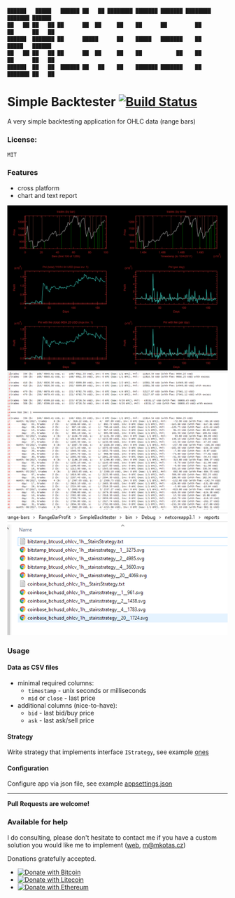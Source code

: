 ```
██████   █████   ██████ ██   ██ ████████ ███████ ███████ ████████ ███████ ██████ 
██   ██ ██   ██ ██      ██  ██     ██    ██      ██         ██    ██      ██   ██
██████  ███████ ██      █████      ██    █████   ███████    ██    █████   ██████ 
██   ██ ██   ██ ██      ██  ██     ██    ██           ██    ██    ██      ██   ██
██████  ██   ██  ██████ ██   ██    ██    ███████ ███████    ██    ███████ ██   ██
```

# Simple Backtester [![Build Status](https://travis-ci.com/github/Marfusios/simple-backtester.svg?branch=master)](https://travis-ci.com/github/Marfusios/simple-backtester) 

A very simple backtesting application for OHLC data (range bars)

### License: 
    MIT

### Features

* cross platform
* chart and text report

![Chart report](docs/report_chart.png) 
![Text report](docs/report_text.png)
![Artefacts](docs/artefacts.png)

### Usage

#### Data as CSV files
* minimal required columns: 
    * `timestamp` - unix seconds or milliseconds
    * `mid` or `close` - last price
* additional columns (nice-to-have):
    * `bid` - last bid/buy price
    * `ask` - last ask/sell price

#### Strategy
Write strategy that implements interface `IStrategy`, see example [ones](SimpleBacktester/Strategies)

#### Configuration
Configure app via json file, see example [appsettings.json](SimpleBacktester/appsettings.json)


---

**Pull Requests are welcome!**


### Available for help
I do consulting, please don't hesitate to contact me if you have a custom solution you would like me to implement ([web](http://mkotas.cz/), 
<m@mkotas.cz>)

Donations gratefully accepted.
* [![Donate with Bitcoin](https://en.cryptobadges.io/badge/small/1HfxKZhvm68qK3gE8bJAdDBWkcZ2AFs9pw)](https://en.cryptobadges.io/donate/1HfxKZhvm68qK3gE8bJAdDBWkcZ2AFs9pw)
* [![Donate with Litecoin](https://en.cryptobadges.io/badge/small/LftdENE8DTbLpV6RZLKLdzYzVU82E6dz4W)](https://en.cryptobadges.io/donate/LftdENE8DTbLpV6RZLKLdzYzVU82E6dz4W)
* [![Donate with Ethereum](https://en.cryptobadges.io/badge/small/0xb9637c56b307f24372cdcebd208c0679d4e48a47)](https://en.cryptobadges.io/donate/0xb9637c56b307f24372cdcebd208c0679d4e48a47)
